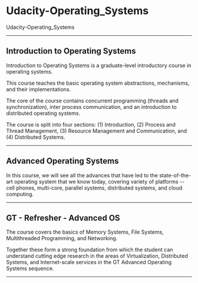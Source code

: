 # Udacity-Operating_Systems
Udacity-Operating_Systems



-------

## Introduction to Operating Systems


Introduction to Operating Systems is a graduate-level introductory course in operating systems. 

This course teaches the basic operating system abstractions, mechanisms, and their implementations. 

The core of the course contains concurrent programming (threads and synchronization), inter process communication, and an introduction to distributed operating systems. 

The course is split into four sections: (1) Introduction, (2) Process and Thread Management, (3) Resource Management and Communication, and (4) Distributed Systems.

-------


## Advanced Operating Systems

In this course, we will see all the advances that have led to the state-of-the-art operating system that we know today, covering variety of platforms -- cell phones, multi-core, parallel systems, distributed systems, and cloud computing.


-------

## GT - Refresher - Advanced OS


The course covers the basics of Memory Systems, File Systems, Multithreaded Programming, and Networking. 

Together these form a strong foundation from which the student can understand cutting edge research in the areas of Virtualization, Distributed Systems, and Internet-scale services in the GT Advanced Operating Systems sequence.



-------


